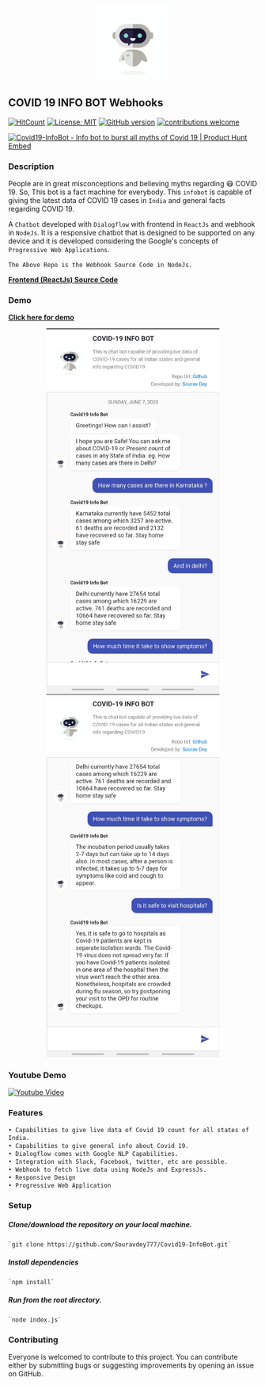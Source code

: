 <p align="center">
  <img width="150" height="150" src="./boticon.gif?raw=true">
</p>

## COVID 19 INFO BOT Webhooks

[![HitCount](http://hits.dwyl.com/Souravdey777/Souravdey777/Covid19-InfoBot.svg)](http://hits.dwyl.com/Souravdey777/Souravdey777/Covid19-InfoBot)
[![License: MIT](https://img.shields.io/badge/License-MIT-yellow.svg?style=flat)](https://opensource.org/licenses/MIT)
[![GitHub version](https://d25lcipzij17d.cloudfront.net/badge.png?id=gh&v=1.0&style=flat)](https://badge.fury.io/gh/Souravdey777/Covid19-InfoBot_FE)
[![contributions welcome](https://img.shields.io/badge/contributions-welcome-brightgreen.svg?style=flat)](https://github.com/Souravdey777/News-Bucket/issues)

<a href="https://www.producthunt.com/posts/covid19-infobot?utm_source=badge-featured&utm_medium=badge&utm_souce=badge-covid19-infobot" target="_blank"><img src="https://api.producthunt.com/widgets/embed-image/v1/featured.svg?post_id=208220&theme=dark" alt="Covid19-InfoBot - Info bot to burst all myths of Covid 19 | Product Hunt Embed" style="width: 250px; height: 54px;" width="250px" height="54px" /></a>

### Description

People are in great misconceptions and believing myths regarding 😷 COVID 19. So, This bot is a fact machine for everybody.
This `infobot` is capable of giving the latest data of COVID 19 cases in `India` and general facts regarding COVID 19.

A `Chatbot` developed with `Dialogflow` with frontend in `ReactJs` and webhook in `NodeJs`. It is a responsive chatbot that is designed to be supported on any device and it is developed considering the Google's concepts of `Progressive Web Applications`.

    The Above Repo is the Webhook Source Code in NodeJs.

**[Frontend (ReactJs) Source Code](https://github.com/Souravdey777/Covid19-InfoBot_FE/)**

### Demo

**[Click here for demo](https://souravdey777.github.io/Covid19-InfoBot_FE/)**
<a href="https://souravdey777.github.io/Covid19-InfoBot_FE/" target="_blank">
	<p align="center">
  		<img src="./Screenshot01.jpg" width="350" title="COVID 19 INFO BOT" alt="COVID 19 INFO BOT">
  		<img src="./Screenshot02.jpg" width="350" title="COVID 19 INFO BOT" alt="COVID 19 INFO BOT">
	</p>
</a>
<!--     <iframe width="560" height="315" src="https://www.youtube.com/embed/mMmjEh71ZeY" frameborder="0" allow="accelerometer; autoplay; encrypted-media; gyroscope; picture-in-picture" allowfullscreen></iframe> -->

### Youtube Demo

[![Youtube Video](http://img.youtube.com/vi/mMmjEh71ZeY/0.jpg)](http://www.youtube.com/watch?v=mMmjEh71ZeY "Video Title")
<!--     <iframe width="560" height="315" src="https://www.youtube.com/embed/mMmjEh71ZeY" frameborder="0" allow="accelerometer; autoplay; encrypted-media; gyroscope; picture-in-picture" allowfullscreen></iframe> -->

### Features

	• Capabilities to give live data of Covid 19 count for all states of India.
	• Capabilities to give general info about Covid 19.
	• Dialogflow comes with Google NLP Capabilities.
	• Integration with Slack, Facebook, twitter, etc are possible.
	• Webhook to fetch live data using NodeJs and ExpressJs.
	• Responsive Design
	• Progressive Web Application


### Setup

##### Clone/download the repository on your local machine.

	`git clone https://github.com/Souravdey777/Covid19-InfoBot.git`

##### Install dependencies

	`npm install`

##### Run from the root directory.

	`node index.js`

### Contributing

Everyone is welcomed to contribute to this project. You can contribute either by submitting bugs or suggesting improvements by opening an issue on GitHub.
